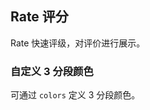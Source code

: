 <div class="demo-header">
<p class="overviewicon">
  <span class="wapi-ui-alert"/>
</p>

## Rate 评分

<nova-uxlink widget-name="Rate"></nova-uxlink>

Rate 快速评级，对评价进行展示。
</div>

### 自定义 3 分段颜色

可通过 `colors` 定义 3 分段颜色。

<nova-demo-view link="rate/custom-3-threshold-colors"></nova-demo-view>

<br>
